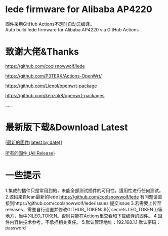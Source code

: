 # lede firmware for Alibaba AP4220
固件采用GitHub Actions不定时自动云编译。  
Auto build lede firmware for Alibaba AP4220 via GitHub Actions

# 致谢大佬&Thanks

https://github.com/coolsnowwolf/lede

https://github.com/P3TERX/Actions-OpenWrt/

https://github.com/Lienol/openwrt-package

https://github.com/kenzok8/openwrt-packages

.....



# 最新版下载&Download Latest
[[最新的固件(latest by date)]](https://github.com/1980490718/AP4220/releases/latest)


[所有的固件 (All Release)](https://github.com/1980490718/AP4220/releases)

# 一些提示
1.集成的插件只是常用到的，未能全部测试插件的可用性，适用性进行任何测试。
2.源码来自lean最新的lede https://github.com/coolsnowwolf/lede
有问题请直接到https://github.com/coolsnowwolf/lede/issues 提交issue
3.若需要上传至releases，需要自行设置并修改GITHUB_TOKEN: ${{ secrets.LEO_TOKEN }}等地方，当中的LEO_TOKEN。否则只能在Actions里查看和下载编译的固件。
4.固件内容供技术参考，不承担相关责任。
5.默认管理地址：192.168.1.1 默认密码：password 

